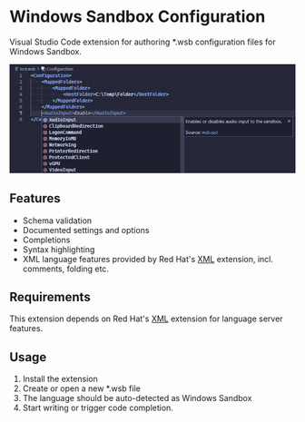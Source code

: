 # Windows Sandbox Configuration

Visual Studio Code extension for authoring *.wsb configuration files for Windows Sandbox.

![Preview of extension](images/preview.png)

## Features

- Schema validation
- Documented settings and options
- Completions
- Syntax highlighting
- XML language features provided by Red Hat's [XML](https://marketplace.visualstudio.com/items?itemName=redhat.vscode-xml) extension, incl. comments, folding etc.

## Requirements

This extension depends on Red Hat's [XML](https://marketplace.visualstudio.com/items?itemName=redhat.vscode-xml) extension for language server features.

## Usage

1. Install the extension
2. Create or open a new *.wsb file
3. The language should be auto-detected as Windows Sandbox
4. Start writing or trigger code completion.
